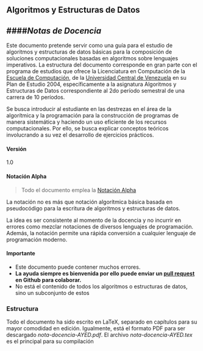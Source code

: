 ## Algoritmos y Estructuras de Datos
####*Notas de Docencia*
----
Este documento pretende servir como una guía para el estudio de algoritmos y estructuras de datos básicas para la composición de soluciones computacionales basadas en algoritmos sobre lenguajes imperativos. La estructura del documento corresponde en gran parte con el programa de estudios que ofrece la Licenciatura en Computación de la [Escuela de Computación], de la [Universidad Central de Venezuela] en su Plan de Estudio 2004, específicamente a la asignatura Algoritmos y Estructuras de Datos correspondiente al 2do período semestral de una carrera de 10 períodos. 

Se busca introducir al estudiante en las destrezas en el área de la algorítmica y la programación para la construcción de programas de manera sistemática y haciendo un uso eficiente de los recursos computacionales. Por ello, se busca explicar conceptos teóricos involucrando a su vez el desarrollo de ejercicios prácticos.

#### Versión
1.0

#### Notación Alpha

> Todo el documento emplea la [Notación Alpha]

La notación no es más que notación algorítmica básica basada en pseudocódigo para la escritura de algoritmos y estructuras de datos. 

La idea es ser consistente al momento de la docencia y no incurrir en errores como mezclar notaciones de diversos lenguajes de programación. Además, la notación permite una rápida conversión a cualquier lenguaje de programación moderno.

#### Importante

* Este documento puede contener muchos errores.
* **La ayuda siempre es bienvenida por ello puede enviar un [pull request] en Github para colaborar.**
* No está el contenido de todos los algoritmos o estructuras de datos, sino un subconjunto de estos

### Estructura

Todo el documento ha sido escrito en LaTeX, separado en capítulos para su mayor comodidad en edición. Igualmente, está el formato PDF para ser descargado *nota-docencia-AYED.pdf*. El archivo *nota-docencia-AYED.tex* es el principal para su compilación

[Escuela de Computación]: http://www.ciens.ucv.ve/escueladecomputacion
[Universidad Central de Venezuela]:http://www.ucv.ve/
[Notación Alpha]:http://goo.gl/SOHo8h
[pull request]:https://help.github.com/articles/using-pull-requests/